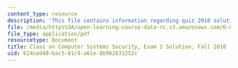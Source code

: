 ```yaml
---
content_type: resource
description: 'This file contains information regarding quiz 2010 solution. '
file: /media/https%3A/open-learning-course-data-rc.s3.amazonaws.com/6-858-computer-systems-security-fall-2014/624ced40bac581c9a61e8b982831252c_MIT6_858F14_q10-2_sol.pdf
file_type: application/pdf
resourcetype: Document
title: Class on Computer Systems Security, Exam 2 Solution, Fall 2010
uid: 624ced40-bac5-81c9-a61e-8b982831252c
---
```

